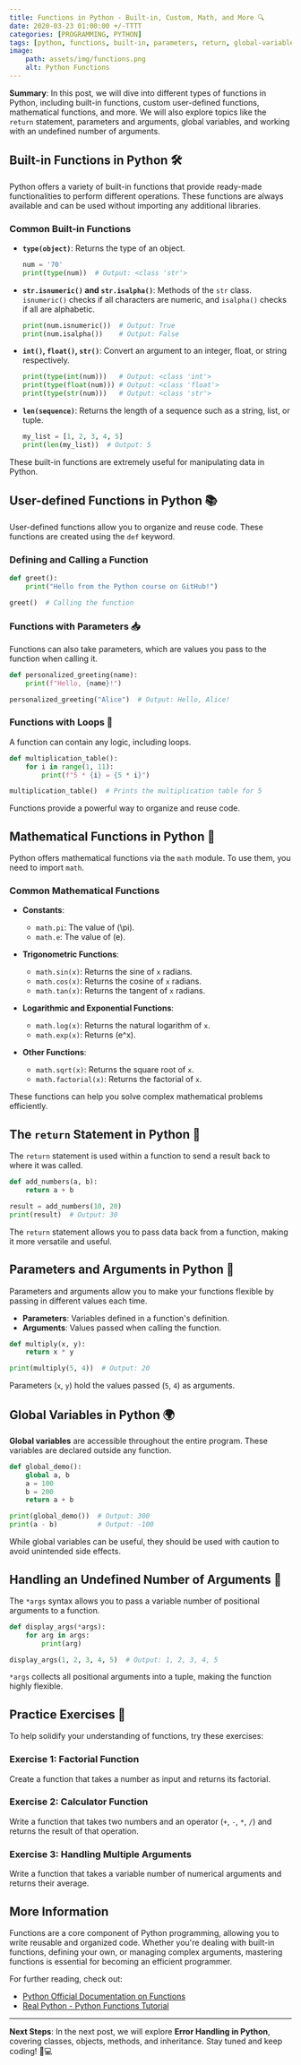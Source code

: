 ```yaml
---
title: Functions in Python - Built-in, Custom, Math, and More 🔍
date: 2020-03-23 01:00:00 +/-TTTT
categories: [PROGRAMMING, PYTHON]
tags: [python, functions, built-in, parameters, return, global-variables, args]
image:
    path: assets/img/functions.png
    alt: Python Functions
---
```


**Summary**: In this post, we will dive into different types of functions in Python, including built-in functions, custom user-defined functions, mathematical functions, and more. We will also explore topics like the `return` statement, parameters and arguments, global variables, and working with an undefined number of arguments.

## Built-in Functions in Python 🛠️

Python offers a variety of built-in functions that provide ready-made functionalities to perform different operations. These functions are always available and can be used without importing any additional libraries.

### Common Built-in Functions

- **`type(object)`**: Returns the type of an object.

  ```python
  num = '70'
  print(type(num))  # Output: <class 'str'>
  ```

- **`str.isnumeric()` and `str.isalpha()`**: Methods of the `str` class. `isnumeric()` checks if all characters are numeric, and `isalpha()` checks if all are alphabetic.

  ```python
  print(num.isnumeric())  # Output: True
  print(num.isalpha())    # Output: False
  ```

- **`int()`, `float()`, `str()`**: Convert an argument to an integer, float, or string respectively.

  ```python
  print(type(int(num)))   # Output: <class 'int'>
  print(type(float(num))) # Output: <class 'float'>
  print(type(str(num)))   # Output: <class 'str'>
  ```

- **`len(sequence)`**: Returns the length of a sequence such as a string, list, or tuple.

  ```python
  my_list = [1, 2, 3, 4, 5]
  print(len(my_list))  # Output: 5
  ```

These built-in functions are extremely useful for manipulating data in Python.

## User-defined Functions in Python 📚

User-defined functions allow you to organize and reuse code. These functions are created using the `def` keyword.

### Defining and Calling a Function

```python
def greet():
    print("Hello from the Python course on GitHub!")

greet()  # Calling the function
```

### Functions with Parameters 📥

Functions can also take parameters, which are values you pass to the function when calling it.

```python
def personalized_greeting(name):
    print(f"Hello, {name}!")

personalized_greeting("Alice")  # Output: Hello, Alice!
```

### Functions with Loops 🔄

A function can contain any logic, including loops.

```python
def multiplication_table():
    for i in range(1, 11):
        print(f"5 * {i} = {5 * i}")

multiplication_table()  # Prints the multiplication table for 5
```

Functions provide a powerful way to organize and reuse code.

## Mathematical Functions in Python 🧮

Python offers mathematical functions via the `math` module. To use them, you need to import `math`.

### Common Mathematical Functions

- **Constants**:
  - `math.pi`: The value of \(\pi\).
  - `math.e`: The value of \(e\).

- **Trigonometric Functions**:
  - `math.sin(x)`: Returns the sine of `x` radians.
  - `math.cos(x)`: Returns the cosine of `x` radians.
  - `math.tan(x)`: Returns the tangent of `x` radians.

- **Logarithmic and Exponential Functions**:
  - `math.log(x)`: Returns the natural logarithm of `x`.
  - `math.exp(x)`: Returns \(e^x\).

- **Other Functions**:
  - `math.sqrt(x)`: Returns the square root of `x`.
  - `math.factorial(x)`: Returns the factorial of `x`.

These functions can help you solve complex mathematical problems efficiently.

## The `return` Statement in Python 🎯

The `return` statement is used within a function to send a result back to where it was called.

```python
def add_numbers(a, b):
    return a + b

result = add_numbers(10, 20)
print(result)  # Output: 30
```

The `return` statement allows you to pass data back from a function, making it more versatile and useful.

## Parameters and Arguments in Python 🚀

Parameters and arguments allow you to make your functions flexible by passing in different values each time.

- **Parameters**: Variables defined in a function's definition.
- **Arguments**: Values passed when calling the function.

```python
def multiply(x, y):
    return x * y

print(multiply(5, 4))  # Output: 20
```

Parameters (`x`, `y`) hold the values passed (`5`, `4`) as arguments.

## Global Variables in Python 🌍

**Global variables** are accessible throughout the entire program. These variables are declared outside any function.

```python
def global_demo():
    global a, b
    a = 100
    b = 200
    return a + b

print(global_demo())  # Output: 300
print(a - b)          # Output: -100
```

While global variables can be useful, they should be used with caution to avoid unintended side effects.

## Handling an Undefined Number of Arguments 🎁

The `*args` syntax allows you to pass a variable number of positional arguments to a function.

```python
def display_args(*args):
    for arg in args:
        print(arg)

display_args(1, 2, 3, 4, 5)  # Output: 1, 2, 3, 4, 5
```

`*args` collects all positional arguments into a tuple, making the function highly flexible.

## Practice Exercises 📝

To help solidify your understanding of functions, try these exercises:

### Exercise 1: Factorial Function
Create a function that takes a number as input and returns its factorial.

### Exercise 2: Calculator Function
Write a function that takes two numbers and an operator (`+`, `-`, `*`, `/`) and returns the result of that operation.

### Exercise 3: Handling Multiple Arguments
Write a function that takes a variable number of numerical arguments and returns their average.

## More Information

Functions are a core component of Python programming, allowing you to write reusable and organized code. Whether you're dealing with built-in functions, defining your own, or managing complex arguments, mastering functions is essential for becoming an efficient programmer.

For further reading, check out:
- [Python Official Documentation on Functions](https://docs.python.org/3/tutorial/controlflow.html#defining-functions)
- [Real Python - Python Functions Tutorial](https://realpython.com/defining-your-own-python-function/)

---

**Next Steps**: In the next post, we will explore **Error Handling in Python**, covering classes, objects, methods, and inheritance. Stay tuned and keep coding! 🐍💻
